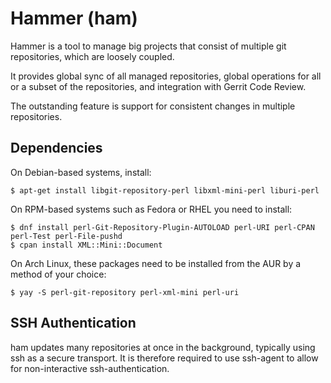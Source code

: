 # Hammer (ham)

Hammer is a tool to manage big projects that consist of
multiple git repositories, which are loosely coupled.

It provides global sync of all managed repositories,
global operations for all or a subset of the repositories,
and integration with Gerrit Code Review.

The outstanding feature is support for consistent changes
in multiple repositories.


## Dependencies

On Debian-based systems, install:

    $ apt-get install libgit-repository-perl libxml-mini-perl liburi-perl

On RPM-based systems such as Fedora or RHEL you need to install:

    $ dnf install perl-Git-Repository-Plugin-AUTOLOAD perl-URI perl-CPAN perl-Test perl-File-pushd
    $ cpan install XML::Mini::Document

On Arch Linux, these packages need to be installed from the AUR by a method of your choice:

    $ yay -S perl-git-repository perl-xml-mini perl-uri

## SSH Authentication

ham updates many repositories at once in the background,
typically using ssh as a secure transport. It is
therefore required to use ssh-agent to allow for
non-interactive ssh-authentication.
